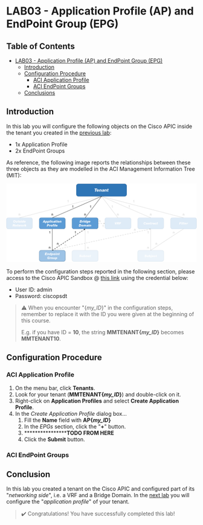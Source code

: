# LAB03 - Application Profile (AP) and EndPoint Group (EPG)

## Table of Contents

- [LAB03 - Application Profile (AP) and EndPoint Group (EPG)](#lab03---application-profile-(ap)-and-endpoint-group-(epg))
  - [Introduction](#introduction)
  - [Configuration Procedure](#configuration-procedure)
    - [ACI Application Profile](#aci-application-profile)
    - [ACI EndPoint Groups](#aci-endpoint-groups)
  - [Conclusions](#conclusions)

## Introduction

In this lab you will configure the following objects on the Cisco APIC inside the tenant you created in the [previous lab](../LAB2/LAB02_instructions.md):
- 1x Application Profile
- 2x EndPoint Groups

As reference, the following image reports the relationships between these three objects as they are modelled in the ACI Management Information Tree (MIT):

![mit](images/mit.png)

To perform the configuration steps reported in the following section, please access to the Cisco APIC Sandbox @ [this link](https://sandboxapicdc.cisco.com/#) using the credential below:

- User ID: admin
- Password: ciscopsdt

> :warning: When you encounter "{*my_ID*}" in the configuration steps, remember to replace it with the ID you were given at the beginning of this course.
> 
> E.g. if you have ID = **10**, the string **MMTENANT{*my_ID*}** becomes **MMTENANT10**.

## Configuration Procedure

### ACI Application Profile

1. On the menu bar, click **Tenants**.
2. Look for your tenant (**MMTENANT{*my_ID*}**) and double-click on it.
3. Right-click on **Application Profiles** and select **Create Application Profile**.
4. In the _Create Application Profile_ dialog box...
   1. Fill the **Name** field with **AP{*my_ID*}**
   2. In the _EPGs_ section, click the "**+**" button.
   3. ******************TODO FROM HERE**
   4. Click the **Submit** button.

### ACI EndPoint Groups

## Conclusion

In this lab you created a tenant on the Cisco APIC and configured part of its "_networking side_", i.e. a VRF and a Bridge Domain. In the [next lab](../LAB4/LAB04_instructions.md) you will configure the "_application profile_" of your tenant.

> :heavy_check_mark: Congratulations! You have successfully completed this lab!
